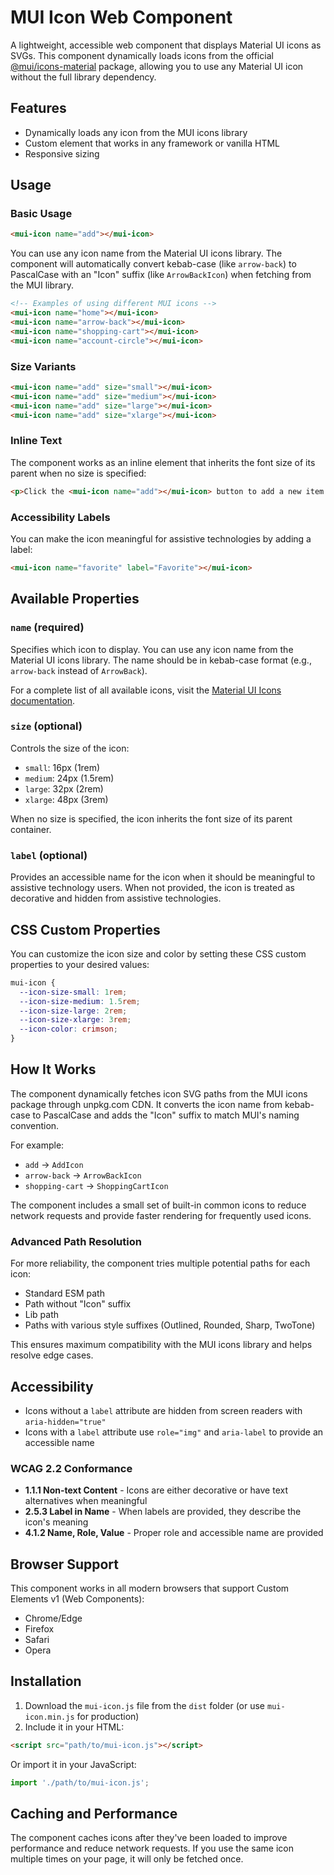 # MUI Icon Web Component

A lightweight, accessible web component that displays Material UI icons as SVGs. This component dynamically loads icons from the official [@mui/icons-material](https://www.npmjs.com/package/@mui/icons-material) package, allowing you to use any Material UI icon without the full library dependency.

## Features

- Dynamically loads any icon from the MUI icons library
- Custom element that works in any framework or vanilla HTML
- Responsive sizing

## Usage

### Basic Usage

```html
<mui-icon name="add"></mui-icon>
```

You can use any icon name from the Material UI icons library. The component will automatically convert kebab-case (like `arrow-back`) to PascalCase with an "Icon" suffix (like `ArrowBackIcon`) when fetching from the MUI library.

```html
<!-- Examples of using different MUI icons -->
<mui-icon name="home"></mui-icon>
<mui-icon name="arrow-back"></mui-icon>
<mui-icon name="shopping-cart"></mui-icon>
<mui-icon name="account-circle"></mui-icon>
```

### Size Variants

```html
<mui-icon name="add" size="small"></mui-icon>
<mui-icon name="add" size="medium"></mui-icon>
<mui-icon name="add" size="large"></mui-icon>
<mui-icon name="add" size="xlarge"></mui-icon>
```

### Inline Text

The component works as an inline element that inherits the font size of its parent when no size is specified:

```html
<p>Click the <mui-icon name="add"></mui-icon> button to add a new item.</p>
```

### Accessibility Labels

You can make the icon meaningful for assistive technologies by adding a label:

```html
<mui-icon name="favorite" label="Favorite"></mui-icon>
```

## Available Properties

### `name` (required)

Specifies which icon to display. You can use any icon name from the Material UI icons library. The name should be in kebab-case format (e.g., `arrow-back` instead of `ArrowBack`).

For a complete list of all available icons, visit the [Material UI Icons documentation](https://mui.com/material-ui/material-icons/).

### `size` (optional)

Controls the size of the icon:
- `small`: 16px (1rem)
- `medium`: 24px (1.5rem)
- `large`: 32px (2rem)
- `xlarge`: 48px (3rem)

When no size is specified, the icon inherits the font size of its parent container.

### `label` (optional)

Provides an accessible name for the icon when it should be meaningful to assistive technology users. When not provided, the icon is treated as decorative and hidden from assistive technologies.

## CSS Custom Properties

You can customize the icon size and color by setting these CSS custom properties to your desired values:

```css
mui-icon {
  --icon-size-small: 1rem;
  --icon-size-medium: 1.5rem;
  --icon-size-large: 2rem;
  --icon-size-xlarge: 3rem;
  --icon-color: crimson;
}
```

## How It Works

The component dynamically fetches icon SVG paths from the MUI icons package through unpkg.com CDN. It converts the icon name from kebab-case to PascalCase and adds the "Icon" suffix to match MUI's naming convention.

For example:
- `add` → `AddIcon`
- `arrow-back` → `ArrowBackIcon`
- `shopping-cart` → `ShoppingCartIcon`

The component includes a small set of built-in common icons to reduce network requests and provide faster rendering for frequently used icons.

### Advanced Path Resolution

For more reliability, the component tries multiple potential paths for each icon:
- Standard ESM path
- Path without "Icon" suffix
- Lib path
- Paths with various style suffixes (Outlined, Rounded, Sharp, TwoTone)

This ensures maximum compatibility with the MUI icons library and helps resolve edge cases.

## Accessibility

- Icons without a `label` attribute are hidden from screen readers with `aria-hidden="true"`
- Icons with a `label` attribute use `role="img"` and `aria-label` to provide an accessible name

### WCAG 2.2 Conformance

- **1.1.1 Non-text Content** - Icons are either decorative or have text alternatives when meaningful
- **2.5.3 Label in Name** - When labels are provided, they describe the icon's meaning
- **4.1.2 Name, Role, Value** - Proper role and accessible name are provided

## Browser Support

This component works in all modern browsers that support Custom Elements v1 (Web Components):
- Chrome/Edge
- Firefox
- Safari
- Opera

## Installation

1. Download the `mui-icon.js` file from the `dist` folder (or use `mui-icon.min.js` for production)
2. Include it in your HTML:

```html
<script src="path/to/mui-icon.js"></script>
```

Or import it in your JavaScript:

```javascript
import './path/to/mui-icon.js';
```

## Caching and Performance

The component caches icons after they've been loaded to improve performance and reduce network requests. If you use the same icon multiple times on your page, it will only be fetched once. 